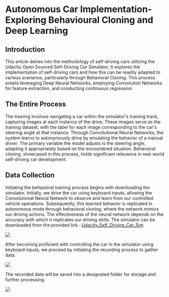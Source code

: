 <h1>Autonomous Car Implementation-Exploring Behavioural Cloning and Deep Learning</h1>
<h2>Introduction</h2>

This article delves into the methodology of self-driving cars utilizing the Udacity Open Sourced Self-Driving Car Simulator. It explores the implementation of self-driving cars and how this can be readily adapted to various scenarios, particularly through Behavioral Cloning. This process entails leveraging Deep Neural Networks, employing Convolution Networks for feature extraction, and conducting continuous regression.

<h2>The Entire Process</h2>

The training involves navigating a car within the simulator's training track, capturing images at each instance of the drive. These images serve as the training dataset, with the label for each image corresponding to the car's steering angle at that instance. Through Convolutional Neural Networks, the system learns to autonomously drive by emulating the behavior of a manual driver. The primary variable the model adjusts is the steering angle, adapting it appropriately based on the encountered situation. Behavioral cloning, showcased in this process, holds significant relevance in real-world self-driving car development.

<h2>Data Collection</h2>

Initiating the behavioral training process begins with downloading the simulator. Initially, we drive the car using keyboard inputs, allowing the Convolutional Neural Network to observe and learn from our controlled vehicle operations. Subsequently, this learned behavior is replicated in autonomous mode through behavioral cloning, where the network mimics our driving actions. The effectiveness of the neural network depends on the accuracy with which it replicates our driving skills. The simulator can be downloaded from the provided link : [Udacity_Self_Driving_Car_Sim](https://github.com/udacity/self-driving-car-sim)

<img src="https://github.com/BenamaraMustapha/Self-Driving-Car-Implementation-Exploring-Behavioural-Cloning-and-Deep-Learning/assets/119163433/3f9c4ba7-caf1-4f6d-9150-5a1121627b10">

After becoming proficient with controlling the car in the simulator using keyboard inputs, we proceed by initiating the recording process to gather data.

<img src="https://github.com/BenamaraMustapha/Self-Driving-Car-Implementation-Exploring-Behavioural-Cloning-and-Deep-Learning/assets/119163433/b2262241-5f30-44b5-8830-75b7bf01c96e">

The recorded data will be saved into a designated folder for storage and further processing.

<img src="https://github.com/BenamaraMustapha/Self-Driving-Car-Implementation-Exploring-Behavioural-Cloning-and-Deep-Learning/assets/119163433/ff3da5ab-3f2b-4186-8da6-f75345f0557f">




